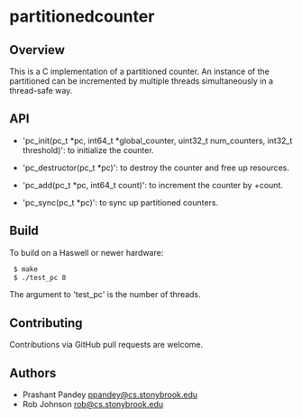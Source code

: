 # partitionedcounter

Overview
--------
This is a C implementation of a partitioned counter. An instance of the
partitioned can be incremented by multiple threads simultaneously in a
thread-safe way.

API
--------
* 'pc_init(pc_t *pc, int64_t *global_counter, uint32_t num_counters, int32_t threshold)': to initialize the counter.

* 'pc_destructor(pc_t *pc)': to destroy the counter and free up resources.

* 'pc_add(pc_t *pc, int64_t count)': to increment the counter by +count.

* 'pc_sync(pc_t *pc)': to sync up partitioned counters.

Build
-------

To build on a Haswell or newer hardware:
```bash
 $ make
 $ ./test_pc 8
```


 The argument to 'test_pc' is the number of threads.
 

Contributing
------------
Contributions via GitHub pull requests are welcome.


Authors
-------
- Prashant Pandey <ppandey@cs.stonybrook.edu>
- Rob Johnson <rob@cs.stonybrook.edu>
